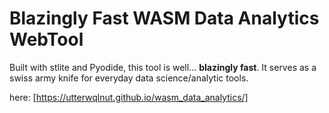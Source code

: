 # Blazingly Fast WASM Data Analytics WebTool
Built with stlite and Pyodide, this tool is well... **blazingly fast**. It serves as a swiss army knife for everyday data science/analytic tools.

here: [https://utterwqlnut.github.io/wasm_data_analytics/]
